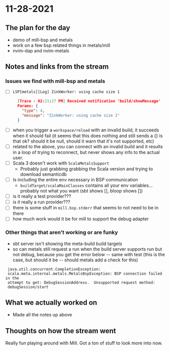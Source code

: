 # 11-28-2021

## The plan for the day
  - demo of mill-bsp and metals
  - work on a few bsp related things in metals/mill
  - nvim-dap and nvim-metals

## Notes and links from the stream

### Issues we find with mill-bsp and metals
  - [ ] `LSP[metals][Log] ZinkWorker: using cache size 1`
      ```json
        [Trace - 02:21:27 PM] Received notification 'build/showMessage'
        Params: {
          "type": 4,
          "message": "ZinkWorker: using cache size 1"
        }
      ```
  - [ ] when you trigger a `workspace/reload` with an invalid build, it succeeds when
      it should fail (it seems that this does nothing and still sends a {} is
      that ok? should it be null, should it warn that it's not supported, etc)
  - [ ] related to the above, you can connect with an invalid build and it
      results in a loop of trying to reconnect, but never shows any info to the
      actual user.
  - [ ] Scala 3 doesn't work with `ScalaMetalsSupport`
      - Probably just grabbing grabbing the Scala version and trying to download
          semanticdb
  - [ ] Is including the entire env necessary in BSP communication
      - `buildTarget/scalaMainClasses` contains all your env variables...
          probably not what you want (sbt shows [], bloop shows [])
  - [ ] is it really a test provider???
  - [ ] is it really a run provider???
  - [ ] there is some stuff in `mill.bsp.stderr` that seems to not need to be in
      there
  - [ ] how much work would it be for mill to support the debug adapter

### Other things that aren't working or are funky
  - sbt server isn't showing the meta-build build targets
  - so can metals still request a run when the build server supports run but not
      debug, because you get the error below -- same with test (this is the
      case, but should it be -- should metals add a check for this)
   ```
    java.util.concurrent.CompletionException:
    scala.meta.internal.metals.MetalsBspException: BSP connection failed in the
    attempt to get: DebugSessionAddress.  Unsupported request method:
    debugSession/start
  ```
## What we actually worked on
  - Made all the notes up above

## Thoughts on how the stream went

Really fun playing around with Mill. Got a ton of stuff to look more into now.

